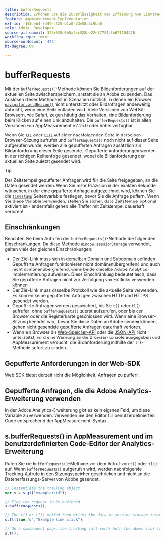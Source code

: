 ```yaml
---
title: bufferRequests
description: Erhöhen Sie die Zuverlässigkeit der Erfassung von Linktracking-Anfragen für Browser, die die Seite sofort entladen.
feature: Appmeasurement Implementation
exl-id: f103deb4-f449-4325-b1a0-23e58a3c9ba0
role: Admin, Developer
source-git-commit: 325c035c0b5a9cc828be22ef7781d3b67f104476
workflow-type: tm+mt
source-wordcount: '443'
ht-degree: 6%

---
```


# bufferRequests

Mit der `bufferRequests()`-Methode können Sie Bildanforderungen auf der aktuellen Seite zwischenspeichern, anstatt sie an Adobe zu senden. Das Auslösen dieser Methode ist in Szenarien nützlich, in denen ein Browser [`navigator.sendBeacon()`](https://developer.mozilla.org/de-DE/docs/Web/API/Navigator/sendBeacon) nicht unterstützt oder Bildanfragen anderweitig abbricht, wenn eine Seite entladen wird. Viele Versionen von WebKit-Browsern, wie Safari, zeigen häufig das Verhalten, eine Bildanforderung beim Klicken auf einen Link anzuhalten. Die `bufferRequests()` ist in allen Versionen von AppMeasurement v2.25.0 oder höher verfügbar.

Wenn Sie [`t()`](t-method.md) oder [`tl()`](tl-method.md) auf einer nachfolgenden Seite in derselben Browser-Sitzung aufrufen und `bufferRequests()` noch nicht auf dieser Seite aufgerufen wurde, werden alle gepufferten Anfragen zusätzlich zur Bildanforderung dieser Seite gesendet. Gepufferte Anforderungen werden in der richtigen Reihenfolge gesendet, wobei die Bildanforderung der aktuellen Seite zuletzt gesendet wird.

>[!TIP]
>
>Der Zeitstempel gepufferter Anfragen wird für die Seite freigegeben, an die Daten gesendet werden. Wenn Sie mehr Präzision in der exakten Sekunde wünschen, in der eine gepufferte Anfrage aufgezeichnet wird, können Sie die [`timestamp`](../page-vars/timestamp.md) Seitenvariable festlegen, bevor Sie die Anfrage puffern. Wenn Sie diese Variable verwenden, stellen Sie sicher, dass [Zeitstempel optional](/help/admin/tools/manage-rs/edit-settings/general/timestamp-configuration.md) aktiviert ist - andernfalls gehen alle Treffer mit Zeitstempel dauerhaft verloren!

## Einschränkungen

Beachten Sie beim Aufrufen der `bufferRequests()`-Methode die folgenden Einschränkungen. Da diese Methode [`Window.sessionStorage`](https://developer.mozilla.org/en-US/docs/Web/API/Web_Storage_API) verwendet, gelten viele der gleichen Einschränkungen:

* Der Ziel-Link muss sich in derselben Domain und Subdomain befinden. Gepufferte Anfragen funktionieren nicht domänenübergreifend und auch nicht domänenübergreifend, wenn beide dieselbe Adobe Analytics-Implementierung aufweisen. Diese Einschränkung bedeutet auch, dass Sie gepufferte Anfragen nicht zur Verfolgung von Exitlinks verwenden können.
* Der Ziel-Link muss dasselbe Protokoll wie die aktuelle Seite verwenden. Es können keine gepufferten Anfragen zwischen HTTP und HTTPS gesendet werden.
* Gepufferte Anfragen werden gespeichert, bis Sie `t()` oder `tl()` aufrufen, ohne `bufferRequests()` zuerst aufzurufen, oder bis der Browser oder die Registerkarte geschlossen wird. Wenn eine Browser-Sitzung beendet wird, bevor Sie diese Daten an Adobe senden können, gehen nicht gesendete gepufferte Anfragen dauerhaft verloren.
* Wenn ein Browser die [Web-Speicher-API](https://developer.mozilla.org/en-US/docs/Web/API/Web_Storage_API) oder die [JSON-API](https://developer.mozilla.org/en-US/docs/Web/JavaScript/Reference/Global_Objects/JSON) nicht unterstützt, wird eine Warnung an die Browser-Konsole ausgegeben und AppMeasurement versucht, die Bildanforderung mithilfe der `t()`-Methode sofort zu senden.

## Gepufferte Anforderungen in der Web-SDK

Web SDK bietet derzeit nicht die Möglichkeit, Anfragen zu puffern.

## Gepufferte Anfragen, die die Adobe Analytics-Erweiterung verwenden

In der Adobe Analytics-Erweiterung gibt es kein eigenes Feld, um diese Variable zu verwenden. Verwenden Sie den Editor für benutzerdefinierten Code entsprechend der AppMeasurement-Syntax.

## s.bufferRequests() in AppMeasurement und im benutzerdefinierten Code-Editor der Analytics-Erweiterung

Rufen Sie die `bufferRequests()`-Methode vor dem Aufruf von `t()` oder `tl()` auf. Wenn `bufferRequests()` aufgerufen wird, werden nachfolgende Tracking-Aufrufe in den Sitzungsspeicher geschrieben und nicht an die Datenerfassungs-Server von Adobe gesendet.

```js
// Instantiate the tracking object
var s = s_gi("examplersid");

// Flag the request to be buffered
s.bufferRequests();

// The t() or tl() method then writes the data to session storage instead of sending it to Adobe
s.tl(true,"o","Example link click");

// On a subsequent page, the tracking call sends both the above link tracking call and the page view call
s.t();
```
